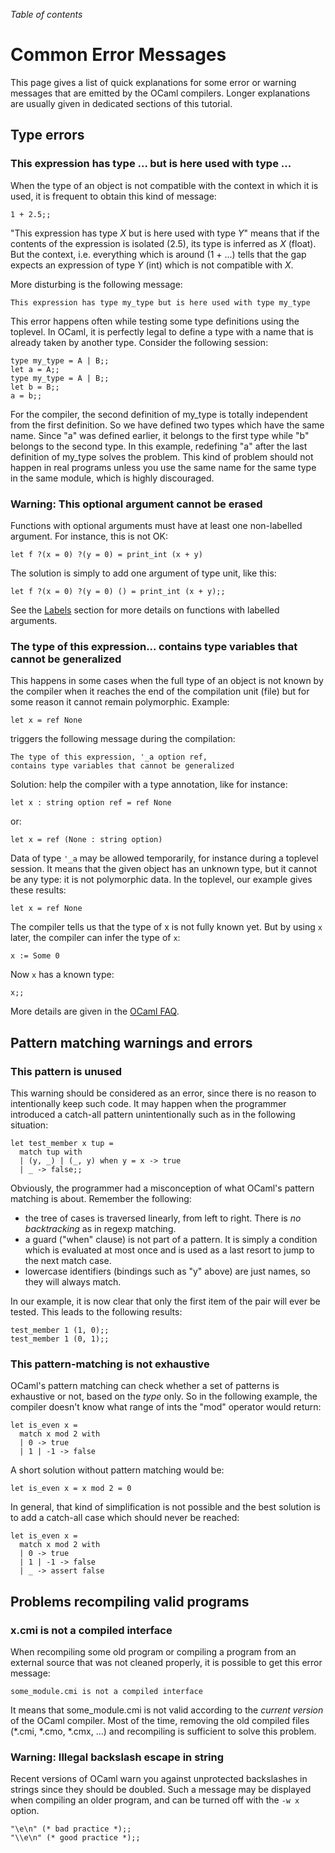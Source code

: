 <!-- ((! set title Common Error Messages !)) ((! set learn !)) -->

*Table of contents*

# Common Error Messages
This page gives a list of quick explanations for some error or warning
messages that are emitted by the OCaml compilers. Longer explanations
are usually given in dedicated sections of this tutorial.

## Type errors
###  This expression has type ... but is here used with type ...
When the type of an object is not compatible with the context in which
it is used, it is frequent to obtain this kind of message:

```ocamltop
1 + 2.5;;
```
"This expression has type *X* but is here used with type *Y*" means that
if the contents of the expression is isolated (2.5), its type is
inferred as *X* (float). But the context, i.e. everything which is
around (1 + ...) tells that the gap expects an expression of type *Y*
(int) which is not compatible with *X*.

More disturbing is the following message:

```text
This expression has type my_type but is here used with type my_type
```
This error happens often while testing some type definitions using the
toplevel. In OCaml, it is perfectly legal to define a type with a name
that is already taken by another type. Consider the following session:

```ocamltop
type my_type = A | B;;
let a = A;;
type my_type = A | B;;
let b = B;;
a = b;;
```
For the compiler, the second definition of my_type is totally
independent from the first definition. So we have defined two types
which have the same name. Since "a" was defined earlier, it belongs to
the first type while "b" belongs to the second type. In this example,
redefining "a" after the last definition of my_type solves the problem.
This kind of problem should not happen in real programs unless you use
the same name for the same type in the same module, which is highly
discouraged.

###  Warning: This optional argument cannot be erased
Functions with optional arguments must have at least one non-labelled
argument. For instance, this is not OK:

```ocamltop
let f ?(x = 0) ?(y = 0) = print_int (x + y)
```
The solution is simply to add one argument of type unit, like this:

```ocamltop
let f ?(x = 0) ?(y = 0) () = print_int (x + y);;
```
See the [Labels](labels.html "Labels") section for more details on
functions with labelled arguments.

###  The type of this expression... contains type variables that cannot be generalized
This happens in some cases when the full type of an object is not known
by the compiler when it reaches the end of the compilation unit (file)
but for some reason it cannot remain polymorphic. Example:

```ocamltop
let x = ref None
```
triggers the following message during the compilation:

```text
The type of this expression, '_a option ref,
contains type variables that cannot be generalized
```
Solution: help the compiler with a type annotation, like for instance:

```ocamltop
let x : string option ref = ref None
```
or:

```ocamltop
let x = ref (None : string option)
```
Data of type `'_a` may be allowed temporarily, for instance during a
toplevel session. It means that the given object has an unknown type,
but it cannot be any type: it is not polymorphic data. In the toplevel,
our example gives these results:

```ocamltop
let x = ref None
```
The compiler tells us that the type of x is not fully known yet. But by
using `x` later, the compiler can infer the type of `x`:

```ocamltop
x := Some 0
```
Now `x` has a known type:

```ocamltop
x;;
```
More details are given in the [OCaml
FAQ](http://caml.inria.fr/pub/old_caml_site/FAQ/FAQ_EXPERT-eng.html#variables_de_types_faibles "http://caml.inria.fr/pub/old_caml_site/FAQ/FAQ_EXPERT-eng.html#variables_de_types_faibles").

## Pattern matching warnings and errors
###  This pattern is unused
This warning should be considered as an error, since there is no reason
to intentionally keep such code. It may happen when the programmer
introduced a catch-all pattern unintentionally such as in the following
situation:

```ocamltop
let test_member x tup =
  match tup with
  | (y, _) | (_, y) when y = x -> true
  | _ -> false;;
```
Obviously, the programmer had a misconception of what OCaml's pattern
matching is about. Remember the following:

* the tree of cases is traversed linearly, from left to right. There
 is *no backtracking* as in regexp matching.
* a guard ("when" clause) is not part of a pattern. It is simply a
 condition which is evaluated at most once and is used as a last
 resort to jump to the next match case.
* lowercase identifiers (bindings such as "y" above) are just names,
 so they will always match.

In our example, it is now clear that only the first item of the pair
will ever be tested. This leads to the following results:

```ocamltop
test_member 1 (1, 0);;
test_member 1 (0, 1);;
```
###  This pattern-matching is not exhaustive
OCaml's pattern matching can check whether a set of patterns is
exhaustive or not, based on the *type* only. So in the following
example, the compiler doesn't know what range of ints the "mod" operator
would return:

```ocamltop
let is_even x =
  match x mod 2 with
  | 0 -> true
  | 1 | -1 -> false
```
A short solution without pattern matching would be:

```ocamltop
let is_even x = x mod 2 = 0
```
In general, that kind of simplification is not possible and the best
solution is to add a catch-all case which should never be reached:

```ocamltop
let is_even x =
  match x mod 2 with
  | 0 -> true
  | 1 | -1 -> false
  | _ -> assert false
```
## Problems recompiling valid programs
###  x.cmi is not a compiled interface
When recompiling some old program or compiling a program from an
external source that was not cleaned properly, it is possible to get
this error message:

```text
some_module.cmi is not a compiled interface
```
It means that some_module.cmi is not valid according to the *current
version* of the OCaml compiler. Most of the time, removing the old
compiled files (*.cmi, *.cmo, *.cmx, ...) and recompiling is
sufficient to solve this problem.
	
###  Warning: Illegal backslash escape in string
Recent versions of OCaml warn you against unprotected backslashes in
strings since they should be doubled. Such a message may be displayed
when compiling an older program, and can be turned off with the `-w x`
option.

```ocamltop
"\e\n" (* bad practice *);;
"\\e\n" (* good practice *);;
```
